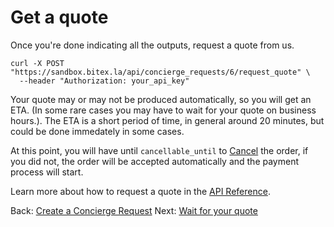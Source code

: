 # Get a quote

Once you're done indicating all the outputs, request a quote from us.

```
curl -X POST "https://sandbox.bitex.la/api/concierge_requests/6/request_quote" \
  --header "Authorization: your_api_key"
```

Your quote may or may not be produced automatically, so you will get an ETA. (In some rare cases you may have to wait for your quote on business hours.). 
The ETA is a short period of time, in general around 20 minutes, but could be done immedately in some cases.

At this point, you will have until `cancellable_until` to [Cancel](/concierge/cancelling) the order, if you did not, the order will be accepted automatically and the payment process will start.

Learn more about how to request a quote in the
[API Reference](https://developers.bitex.la/#9f8d8570-db6b-4f1f-8d0c-8cb440bf7f5c).

<div class="footer-nav">
  <span>
    Back:
    <a href="/concierge/request">Create a Concierge Request</a>
  </span>
  <span class="forth">
      Next: 
      <a href="/concierge/wait">Wait for your quote</a>
  </span>
</div>
